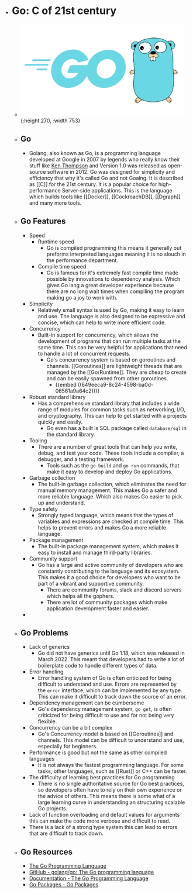 - # Go: C of 21st century
	- ![go.png](../assets/go_1687967894127_0.png){:height 270, :width 753}
	- ## Go
		- Golang, also known as Go, is a programming language developed at Google in 2007 by legends who really know their stuff like [Ken Thompson](https://en.wikipedia.org/wiki/Ken_Thompson) and Version 1.0 was released as open-source software in 2012. Go was designed for simplicity and efficiency that why it's called Go and not Goalng. It is described as [[C]] for the 21st century. It is a popular choice for high-performance Server-side applications. This is the language which builds tools like [[Docker]], [[CockroachDB]], [[Dgraph]] and many more tools.
	- ## Go Features
		- Speed
			- Runtime speed
				- Go is compiled programming this means it generally out preforms interpreted languages meaning it is no slouch in the performance department.
			- Compile time speed
				- Go is famous for it's extremely fast compile time made possible by innovations to dependency analysis. Which gives Go lang a great developer experience because there are no long wait times when compiling the program making go a joy to work with.
		- Simplicity
			- Relatively small syntax is used by Go, making it easy to learn and use. The language is also designed to be expressive and concise, which can help to write more efficient code.
		- Concurrency
			- Built-in support for concurrency, which allows the development of programs that can run multiple tasks at the same time. This can be very helpful for applications that need to handle a lot of concurrent requests.
				- Go's concurrency system is based on goroutines and channels. [[Goroutines]] are lightweight threads that are managed by the [[Go/Runtime]]. They are cheap to create and can be easily spawned from other goroutines.
					- {{embed ((649eeca9-8c24-4598-ba0d-06561a9a64c2))}}
		- Robust standard library
			- Has a comprehensive standard library that includes a wide range of modules for common tasks such as networking, I/O, and cryptography. This can help to get started with a projects quickly and easily.
				- Go even has a built is SQL package called `database/sql` in the standard library.
		- Tooling
			- There are a number of great tools that can help you write, debug, and test your code. These tools include a compiler, a debugger, and a testing framework.
				- Tools such as the `go build` and `go run` commands, that make it easy to develop and deploy Go applications.
		- Garbage collection
			- The built-in garbage collection, which eliminates the need for manual memory management. This makes Go a safer and more reliable language. Which also makes Go easier to pick up and understand.
		- Type safety
			- Strongly typed language, which means that the types of variables and expressions are checked at compile time. This helps to prevent errors and makes Go a more reliable language.
		- Package management
			- The built-in package management system, which makes it easy to install and manage third-party libraries.
		- Community support
			- Go has a large and active community of developers who are constantly contributing to the language and its ecosystem. This makes it a good choice for developers who want to be part of a vibrant and supportive community.
				- There are community forums, slack and discord servers which helps all the gophers.
				- There are lot of community packages which make application development faster and easier.
		-
	- ## Go Problems
		- Lack of generics
			- Go did not have generics until Go 1.18, which was released in March 2022. This meant that developers had to write a lot of boilerplate code to handle different types of data.
		- Error handling
			- Error handling system of Go is often criticized for being difficult to understand and use. Errors are represented by the `error` interface, which can be implemented by any type. This can make it difficult to track down the source of an error.
		- Dependency management can be cumbersome
			- Go's dependency management system, `go get`, is often criticized for being difficult to use and for not being very flexible.
		- Concurrency can be a bit complex
			- Go's Concurrency model is based on [[Goroutines]] and channels. This model can be difficult to understand and use, especially for beginners.
		- Performance is good but not the same as other compiled languages
			- It is not always the fastest programming language. For some tasks, other languages, such as [[Rust]] or C++ can be faster.
		- The difficulty of learning best practices for Go programming
			- There is no single authoritative source for Go best practices, so developers often have to rely on their own experience or the advice of others. This means there is some what of a large learning curve in understanding an structuring scalable Go projects.
		- Lack of function overloading and default values for arguments this can make the code more verbose and difficult to read.
		- There is a lack of a strong type system this can lead to errors that are difficult to track down.
	- ## Go Resources
		- [The Go Programming Language](https://go.dev/)
		- [GitHub - golang/go: The Go programming language](https://github.com/golang/go)
		- [Documentation - The Go Programming Language](https://go.dev/doc/)
		- [Go Packages - Go Packages](https://pkg.go.dev/)